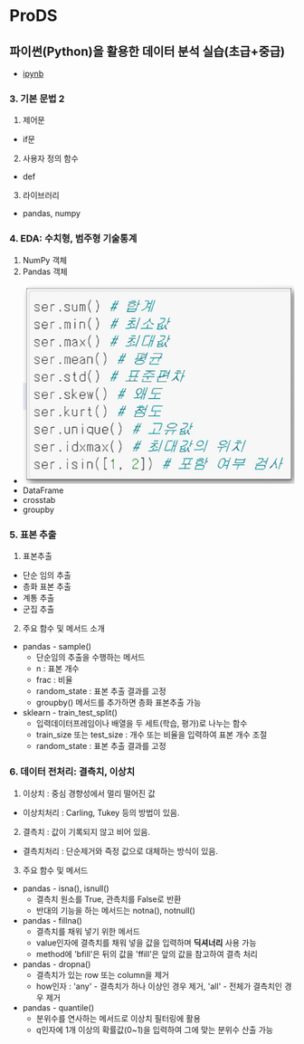 # ProDS
## 파이썬(Python)을 활용한 데이터 분석 실습(초급+중급)
* [ipynb](TIL_20230326.ipynb)

### 3. 기본 문법 2
1. 제어문
  * if문
2. 사용자 정의 함수
  * def
3. 라이브러리
  * pandas, numpy

### 4. EDA: 수치형, 범주형 기술통계
1. NumPy 객체
2. Pandas 객체
  * ![판다스명령어](../../images/202303/20230326_pandas명령어.png)
  * DataFrame
  * crosstab
  * groupby

### 5. 표본 추출
1. 표본추출
  * 단순 임의 추출
  * 층화 표본 추출
  * 계통 추출
  * 군집 추출
2. 주요 함수 및 메서드 소개
  * pandas - sample()
    * 단순임의 추출을 수행하는 메서드
    * n : 표본 개수
    * frac : 비율
    * random_state : 표본 추출 결과를 고정
    * groupby() 메서드를 추가하면 층화 표본추출 가능
  * sklearn - train_test_split()
    * 입력데이터프레임이나 배열을 두 세트(학습, 평가)로 나누는 함수
    * train_size 또는 test_size : 개수 또는 비율을 입력하여 표본 개수 조절
    * random_state : 표본 추출 결과를 고정

### 6. 데이터 전처리: 결측치, 이상치
1. 이상치 : 중심 경향성에서 멀리 떨어진 값
  * 이상치처리 : Carling, Tukey 등의 방법이 있음.
2. 결측치 : 값이 기록되지 않고 비어 있음.
  * 결측치처리 : 단순제거와 즉정 값으로 대체하는 방식이 있음.
3. 주요 함수 및 메서드
  * pandas - isna(), isnull()
    * 결측치 원소를 True, 관측치를 False로 반환
    * 반대의 기능을 하는 메서드는 notna(), notnull()
  * pandas - fillna()
    * 결측치를 채워 넣기 위한 메서드
    * value인자에 결측치를 채워 넣을 값을 입력하며 **딕셔너리** 사용 가능
    * method에 'bfill'은 뒤의 값을 'ffill'은 앞의 값을 참고하여 결측 처리
  * pandas - dropna()
    * 결측치가 있는 row 또는 column을 제거
    * how인자 : 'any' - 결측치가 하나 이상인 경우 제거, 'all' - 전체가 결측치인 경우 제거
  * pandas - quantile()
    * 분위수를 연사하는 메서드로 이상치 필터링에 활용
    * q인자에 1개 이상의 확률값(0~1)을 입력하여 그에 맞는 분위수 산출 가능
